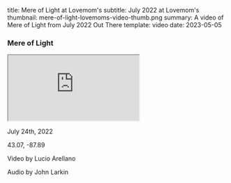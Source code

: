 title: Mere of Light at Lovemom's
subtitle: July 2022 at Lovemom's
thumbnail: mere-of-light-lovemoms-video-thumb.png
summary: A video of Mere of Light from July 2022 Out There 
template: video
date: 2023-05-05

### Mere of Light

<div class="ratio ratio-16x9">
  <iframe class="embed-responsive-item" src="https://www.youtube.com/embed/1IFxGf05x7U" allowfullscreen></iframe>
</div>


July 24th, 2022  

43.07, -87.89

Video by Lucio Arellano

Audio by John Larkin
